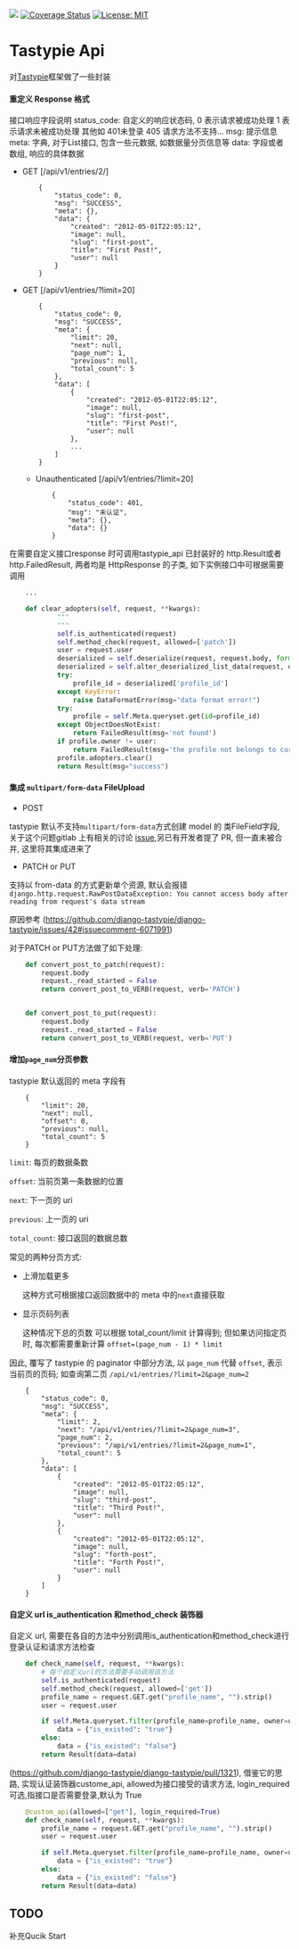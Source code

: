 [![](https://img.shields.io/travis/padeny/tastypie_api.svg?style=flat-square)](https://travis-ci.org/padeny/tastypie_api)
[![Coverage Status](https://coveralls.io/repos/github/padeny/tastypie_api/badge.svg?branch=master)](https://coveralls.io/github/padeny/tastypie_api?branch=master)
[![License: MIT](https://img.shields.io/badge/License-MIT-yellow.svg)](https://opensource.org/licenses/MIT)


Tastypie Api
=====

对[Tastypie](https://github.com/django-tastypie/django-tastypie)框架做了一些封装


#### 重定义 Response 格式

>
接口响应字段说明
status_code: 自定义的响应状态码, 0 表示请求被成功处理 1 表示请求未被成功处理  其他如 401未登录 405 请求方法不支持...
msg: 提示信息
meta: 字典, 对于List接口, 包含一些元数据, 如数据量分页信息等
data: 字段或者数组, 响应的具体数据

- GET  [/api/v1/entries/2/]
    ```
        {
            "status_code": 0,
            "msg": "SUCCESS",
            "meta": {},
            "data": {
                "created": "2012-05-01T22:05:12",
                "image": null,
                "slug": "first-post",
                "title": "First Post!",
                "user": null
            }
        }
    ```

- GET  [/api/v1/entries/?limit=20]
    ```
        {
            "status_code": 0,
            "msg": "SUCCESS",
            "meta": {
                "limit": 20,
                "next": null,
                "page_num": 1,
                "previous": null,
                "total_count": 5
            },
            "data": [
                {
                    "created": "2012-05-01T22:05:12",
                    "image": null,
                    "slug": "first-post",
                    "title": "First Post!",
                    "user": null
                },
                ...
            ]
        }
    ```

  - Unauthenticated  [/api/v1/entries/?limit=20]

    ```
        {
            "status_code": 401,
            "msg": "未认证",
            "meta": {},
            "data": {}
        }
    ```

>
在需要自定义接口response 时可调用tastypie_api 已封装好的  http.Result或者 http.FailedResult, 两者均是 HttpResponse
的子类, 如下实例接口中可根据需要调用

```python
    ...

    def clear_adopters(self, request, **kwargs):
            """
            """
            self.is_authenticated(request)
            self.method_check(request, allowed=['patch'])
            user = request.user
            deserialized = self.deserialize(request, request.body, format=request.META.get('CONTENT_TYPE', 'application/json'))
            deserialized = self.alter_deserialized_list_data(request, deserialized)
            try:
                profile_id = deserialized['profile_id']
            except KeyError:
                raise DataFormatError(msg="data format error!")
            try:
                profile = self.Meta.queryset.get(id=profile_id)
            except ObjectDoesNotExist:
                return FailedResult(msg='not found')
            if profile.owner != user:
                return FailedResult(msg='the profile not belongs to current user')
            profile.adopters.clear()
            return Result(msg="success")

```

#### 集成 `multipart/form-data` FileUpload

- POST

 tastypie 默认不支持`multipart/form-data`方式创建 model 的 类FileField字段, 关于这个问题gitlab 上有相关的讨论
 [issue](https://github.com/django-tastypie/django-tastypie/issues/1419),另已有开发者提了 PR, 但一直未被合并, 这里将其集成进来了

- PATCH or PUT

 支持以 from-data 的方式更新单个资源, 默认会报错
`django.http.request.RawPostDataException: You cannot access body after reading from request's data stream`

原因参考 (https://github.com/django-tastypie/django-tastypie/issues/42#issuecomment-6071991)

 对于PATCH or PUT方法做了如下处理:

```python
    def convert_post_to_patch(request):
        request.body
        request._read_started = False
        return convert_post_to_VERB(request, verb='PATCH')


    def convert_post_to_put(request):
        request.body
        request._read_started = False
        return convert_post_to_VERB(request, verb='PUT')
```

#### 增加`page_num`分页参数

tastypie 默认返回的 meta 字段有
```
    {
        "limit": 20,
        "next": null,
        "offset": 0,
        "previous": null,
        "total_count": 5
    }
```
`limit`: 每页的数据条数

`offset`: 当前页第一条数据的位置

`next`: 下一页的 uri

`previous`: 上一页的 uri

`total_count`: 接口返回的数据总数


常见的两种分页方式:

- 上滑加载更多

    这种方式可根据接口返回数据中的 meta 中的`next`直接获取

- 显示页码列表

    这种情况下总的页数 可以根据 total_count/limit 计算得到; 但如果访问指定页时, 每次都需要重新计算 `offset=(page_num - 1) * limit`

因此, 覆写了 tastypie 的 paginator 中部分方法, 以 `page_num` 代替 `offset`, 表示当前页的页码;
如查询第二页
`/api/v1/entries/?limit=2&page_num=2`

```
    {
        "status_code": 0,
        "msg": "SUCCESS",
        "meta": {
            "limit": 2,
            "next": "/api/v1/entries/?limit=2&page_num=3",
            "page_num": 2,
            "previous": "/api/v1/entries/?limit=2&page_num=1",
            "total_count": 5
        },
        "data": [
            {
                "created": "2012-05-01T22:05:12",
                "image": null,
                "slug": "third-post",
                "title": "Third Post!",
                "user": null
            },
            {
                "created": "2012-05-01T22:05:12",
                "image": null,
                "slug": "forth-post",
                "title": "Forth Post!",
                "user": null
            }
        ]
    }
```

#### 自定义 url is_authentication 和method_check 装饰器

自定义 url, 需要在各自的方法中分别调用is_authentication和method_check进行登录认证和请求方法检查

```python
    def check_name(self, request, **kwargs):
        # 每个自定义url的方法需要手动调用该方法
        self.is_authenticated(request)
        self.method_check(request, allowed=['get'])
        profile_name = request.GET.get("profile_name", "").strip()
        user = request.user

        if self.Meta.queryset.filter(profile_name=profile_name, owner=user).exists():
            data = {"is_existed": "true"}
        else:
            data = {"is_existed": "false"}
        return Result(data=data)
```

(https://github.com/django-tastypie/django-tastypie/pull/1321), 借鉴它的思路, 实现认证装饰器custome_api, allowed为接口接受的请求方法, login_required可选,指接口是否需要登录,默认为 True

```python
    @custom_api(allowed=["get"], login_required=True)
    def check_name(self, request, **kwargs):
        profile_name = request.GET.get("profile_name", "").strip()
        user = request.user

        if self.Meta.queryset.filter(profile_name=profile_name, owner=user).exists():
            data = {"is_existed": "true"}
        else:
            data = {"is_existed": "false"}
        return Result(data=data)
```

## TODO
补充Qucik Start
